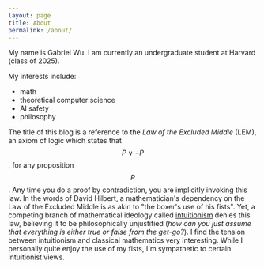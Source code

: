 ```yaml
---
layout: page
title: About
permalink: /about/
---
```


My name is Gabriel Wu. I am currently an undergraduate student at Harvard (class of 2025). <br>

My interests include:
- math
- theoretical computer science
- AI safety
- philosophy

The title of this blog is a reference to the *Law of the Excluded Middle* (LEM), an axiom of logic which states that $$P \vee \neg P$$, for any proposition $$P$$. Any time you do a proof by contradiction, you are implicitly invoking this law. In the words of David Hilbert, a mathematician's dependency on the Law of the Excluded Middle is as akin to "the boxer's use of his fists". Yet, a competing branch of mathematical ideology called [intuitionism](	https://en.wikipedia.org/wiki/Intuitionism) denies this law, believing it to be philosophically unjustified (*how can you just assume that everything is either true or false from the get-go?*). I find the tension between intuitionism and classical mathematics very interesting. While I personally quite enjoy the use of my fists, I'm sympathetic to certain intuitionist views.